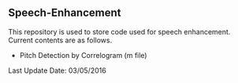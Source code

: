 ## Speech-Enhancement

This repository is used to store code used for speech enhancement. Current contents are as follows.

* Pitch Detection by Correlogram (m file) 

Last Update Date:
03/05/2016
